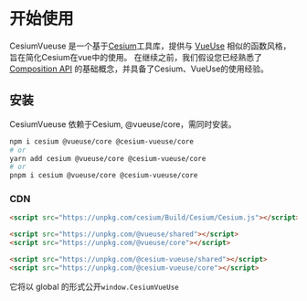 # 开始使用

CesiumVueuse 是一个基于[Cesium](https://github.com/CesiumGS/cesium)工具库，提供与 [VueUse](https://vueuse.org) 相似的函数风格，旨在简化Cesium在vue中的使用。
在继续之前，我们假设您已经熟悉了 [Composition API](https://vuejs.org/guide/extras/composition-api-faq.html) 的基础概念，并具备了Cesium、VueUse的使用经验。

## 安装

CesiumVueuse 依赖于Cesium, @vueuse/core，需同时安装。

```bash
npm i cesium @vueuse/core @cesium-vueuse/core
# or
yarn add cesium @vueuse/core @cesium-vueuse/core
# or
pnpm i cesium @vueuse/core @cesium-vueuse/core
```

### CDN

```html
<script src="https://unpkg.com/cesium/Build/Cesium/Cesium.js"></script>

<script src="https://unpkg.com/@vueuse/shared"></script>
<script src="https://unpkg.com/@vueuse/core"></script>

<script src="https://unpkg.com/@cesium-vueuse/shared"></script>
<script src="https://unpkg.com/@cesium-vueuse/core"></script>
```

它将以 global 的形式公开`window.CesiumVueUse`
